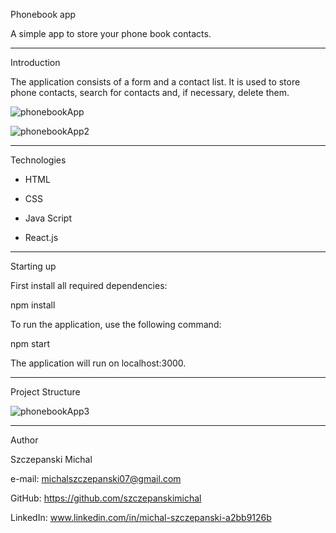 Phonebook app

A simple app to store your phone book contacts.

---------------------------------------------------------------------------------------------------------------------------------------------------------------------------------------------------------------------------------------------
Introduction

The application consists of a form and a contact list. It is used to store phone
contacts, search for contacts and, if necessary, delete them.

![phonebookApp](https://github.com/szczepanskimichal/goit-react-hw-06-phonebook/assets/127307935/dd2e5d4f-1503-4a6d-a88f-640ebe45c42f)

![phonebookApp2](https://github.com/szczepanskimichal/goit-react-hw-06-phonebook/assets/127307935/771ecc4f-185f-44ae-b7a5-e9c25cd1b1b3)

---------------------------------------------------------------------------------------------------------------------------------------------------------------------------------------------------------------------------------------------

Technologies

- HTML

- CSS

- Java Script

- React.js

---------------------------------------------------------------------------------------------------------------------------------------------------------------------------------------------------------------------------------------------

Starting up

First install all required dependencies:

npm install

To run the application, use the following command:

npm start

The application will run on localhost:3000.

---------------------------------------------------------------------------------------------------------------------------------------------------------------------------------------------------------------------------------------------


Project Structure


![phonebookApp3](https://github.com/szczepanskimichal/goit-react-hw-06-phonebook/assets/127307935/482c2204-3d2e-4ee3-a6e1-60d1a15bd28f)

---------------------------------------------------------------------------------------------------------------------------------------------------------------------------------------------------------------------------------------------

Author

Szczepanski Michal

e-mail: michalszczepanski07@gmail.com

GitHub: https://github.com/szczepanskimichal

LinkedIn: www.linkedin.com/in/michal-szczepanski-a2bb9126b
